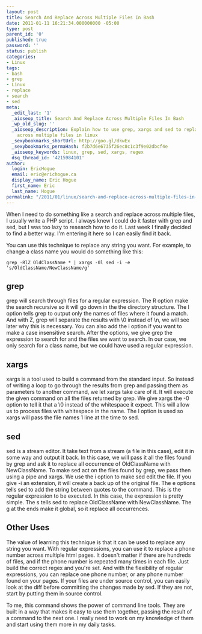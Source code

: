 ```yaml
---
layout: post
title: Search And Replace Across Multiple Files In Bash
date: 2011-01-11 16:21:34.000000000 -05:00
type: post
parent_id: '0'
published: true
password: ''
status: publish
categories:
- Linux
tags:
- bash
- grep
- Linux
- replace
- search
- sed
meta:
  _edit_last: '1'
  _aioseop_title: Search And Replace Across Multiple Files In Bash
  _wp_old_slug: ''
  _aioseop_description: Explain how to use grep, xargs and sed to replace a string
    across multiple files in linux
  _sexybookmarks_shortUrl: http://goo.gl/dkwEx
  _sexybookmarks_permaHash: f2b7d6e6735f26ec8c1c3f9e02dbcf4e
  _aioseop_keywords: linux, grep, sed, xargs, regex
  dsq_thread_id: '4215984101'
author:
  login: EricHogue
  email: eric@erichogue.ca
  display_name: Eric Hogue
  first_name: Eric
  last_name: Hogue
permalink: "/2011/01/linux/search-and-replace-across-multiple-files-in-bash/"
---
```

When I need to do something like a search and replace across multiple files, I usually write a PHP script. I always knew I could do it faster with grep and sed, but I was too lazy to research how to do it. Last week I finally decided to find a better way. I'm entering it here so I can easily find it back.

You can use this technique to replace any string you want. For example, to change a class name you would do something like this:

`grep -RlZ OldClassName * | xargs -0l sed -i -e 's/OldClassName/NewClassName/g'`

## grep

grep will search through files for a regular expression. The R option make the search recursive so it will go down in the the directory structure. The l option tells grep to output only the names of files where it found a match. And with Z, grep will separate the results with \0 instead of \n, we will see later why this is necessary. You can also add the i option if you want to make a case insensitive search. After the options, we give grep the expression to search for and the files we want to search. In our case, we only search for a class name, but we could have used a regular expression.

## xargs

xargs is a tool used to build a command from the standard input. So instead of writing a loop to go through the results from grep and passing them as parameters to another command, we let xargs take care of it. It will execute the given command on all the files returned by grep. We give xargs the -0 option to tell it that a \0 instead of the whitespace it expect. This will allow us to process files with whitespace in the name. The l option is used so xargs will pass the file names 1 line at the time to sed.

## sed

sed is a stream editor. It take text from a stream (a file in this case), edit it in some way and output it back. In this case, we will pass it all the files found by grep and ask it to replace all occurrence of OldClassName with NewClassName. To make sed act on the files found by grep, we pass then using a pipe and xargs. We use the i option to make sed edit the file. If you give -i an extension, it will create a back up of the original file. The e options tells sed to add the string between quotes to the command. This is the regular expression to be executed. In this case, the expression is pretty simple. The s tells sed to replace OldClassName with NewClassName. The g at the ends make it global, so it replace all occurrences.

## Other Uses

The value of learning this technique is that it can be used to replace any string you want. With regular expressions, you can use it to replace a phone number across multiple html pages. It doesn't matter if there are hundreds of files, and if the phone number is repeated many times in each file. Just build the correct regex and you're set. And with the flexibility of regular expressions, you can replace one phone number, or any phone number found on your pages. If your files are under source control, you can easily look at the diff before committing the changes made by sed. If they are not, start by putting them in source control.

To me, this command shows the power of command line tools. They are built in a way that makes it easy to use them together, passing the result of a command to the next one. I really need to work on my knowledge of them and start using them more in my daily tasks.

